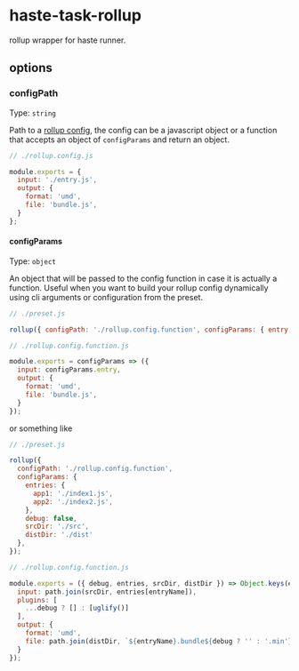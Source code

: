 # haste-task-rollup
rollup wrapper for haste runner.

## options

### configPath

Type: `string`

Path to a [rollup config](https://rollupjs.org/guide/en#configuration-files), the config can be a javascript object or a function that accepts an object of `configParams` and return an object.

```js
// ./rollup.config.js

module.exports = {
  input: './entry.js',
  output: {
    format: 'umd',
    file: 'bundle.js',
  }
};
```

#### configParams

Type: `object`

An object that will be passed to the config function in case it is actually a function.
Useful when you want to build your rollup config dynamically using cli arguments or configuration from the preset.

```js
// ./preset.js

rollup({ configPath: './rollup.config.function', configParams: { entry: './index.js'}});

// ./rollup.config.function.js

module.exports = configParams => ({
  input: configParams.entry,
  output: {
    format: 'umd',
    file: 'bundle.js',
  }
});
```
or something like

```js
// ./preset.js

rollup({
  configPath: './rollup.config.function',
  configParams: {
    entries: {
      app1: './index1.js',
      app2: './index2.js',
    },
    debug: false,
    srcDir: './src',
    distDir: './dist'
  },
});

// ./rollup.config.function.js

module.exports = ({ debug, entries, srcDir, distDir }) => Object.keys(entries).map(entryName => ({
  input: path.join(srcDir, entries[entryName]),
  plugins: [
    ...debug ? [] : [uglify()]
  ],
  output: {
    format: 'umd',
    file: path.join(distDir, `${entryName}.bundle${debug ? '' : '.min'}.js`),
  }
});

```
